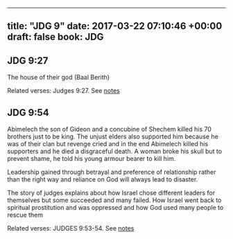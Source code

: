 
---
title: "JDG 9"
date: 2017-03-22 07:10:46 +00:00
draft: false
book: JDG
---

## JDG 9:27

The house of their god (Baal Berith)

Related verses: Judges 9:27. See [notes](https://my.bible.com/notes/2596363507268838264)


## JDG 9:54

Abimelech the son of Gideon and a concubine of Shechem killed his 70 brothers just to be king. The unjust elders also supported him because he was of their clan but revenge cried and in the end Abimelech killed his supporters and he died a disgraceful death. A woman broke his skull but to prevent shame, he told his young armour bearer to kill him.

Leadership gained through betrayal and preference of relationship rather than the right way and reliance on God will always lead to disaster.

The story of judges explains about how Israel chose different leaders for themselves but some succeeded and many failed. How Israel went back to spiritual prostitution and was oppressed and how God used many people to rescue them

Related verses: JUDGES 9:53-54. See [notes](https://my.bible.com/notes/2594310211255395308)


